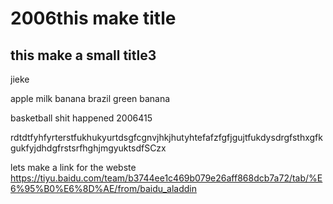 # 2006this make title
## this make a small title3
jieke

apple
milk
banana
brazil
green banana


basketball
shit happened
2006415

rdtdtfyhfyrterstfukhukyurtdsgfcgnvjhkjhutyhtefafzfgfjgujtfukdysdrgfsthxgfkgukfyjdhdgfrstsrfhghjmgyuktsdfSCzx

lets make a link for the webste
https://tiyu.baidu.com/team/b3744ee1c469b079e26aff868dcb7a72/tab/%E6%95%B0%E6%8D%AE/from/baidu_aladdin
